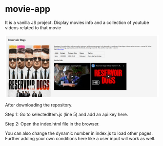 # movie-app
It is a vanilla JS project. Display movies info and a collection of youtube videos related to that movie

![alt text](https://raw.githubusercontent.com/hrshtpnt/movie-app/master/blob/capture.jpg)

After downloading the repository.

Step 1: Go to selectedItem.js (line 5) and add an api key here.

Step 2: Open the index.html file in the browser.

You can also change the dynamic number in index.js to load other pages. Further adding your own conditions here like a user input will work as well.
